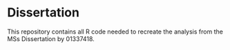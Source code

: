 # Dissertation
This repository contains all R code needed to recreate the analysis from the MSs Dissertation by 01337418.
